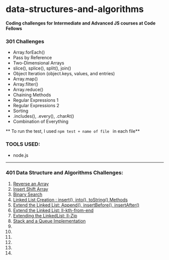 # data-structures-and-algorithms

**Coding challenges for Intermediate and Advanced JS courses at Code Fellows**

### 301 Challenges

- Array.forEach()
- Pass by Reference
- Two-Dimensional Arrays
- slice(), splice(), split(), join()
- Object Iteration (object.keys, values, and entries)
- Array.map()
- Array.filter()
- Array.reduce()
- Chaining Methods
- Regular Expressions 1
- Regular Expressions 2
- Sorting
- .includes(), .every(), .charAt()
- Combination of Everything

** To run the test, I used `npm test + name of file ` in each file**

### TOOLS USED:
- node.js


---------------------------------------------------------

### 401 Data Structure and Algorithms Challenges:

1. [Reverse an Array](https://github.com/RivaD2/data-structures-and-algorithms/tree/master/code-challenges/challenges/reverseArray)
1. [Insert Shift Array](https://github.com/RivaD2/data-structures-and-algorithms/tree/master/code-challenges/challenges/arrayShift)
1. [Binary Search](https://github.com/RivaD2/data-structures-and-algorithms/tree/master/code-challenges/challenges/arrayBinarySearch)
1. [Linked List Creation : insert(), into(), toString() Methods](https://github.com/RivaD2/data-structures-and-algorithms/tree/master/code-challenges/challenges/linkedList)
1. [Extend the Linked List: Append(), insertBefore(), insertAfter() ](https://github.com/RivaD2/data-structures-and-algorithms/tree/master/code-challenges/challenges/linkedList)
1. [Extend the Linked List: ll-kth-from-end](https://github.com/RivaD2/data-structures-and-algorithms/tree/master/code-challenges/challenges/linkedList)
1. [Extending the LinkedList: ll-Zip](https://github.com/RivaD2/data-structures-and-algorithms/tree/master/code-challenges/challenges/linkedList)
1. [Stack and a Queue Implementation](https://github.com/RivaD2/data-structures-and-algorithms/tree/master/code-challenges/challenges/stacksAndQueues)
1. [](#)
1. [](#)
1. [](#)
1. [](#)
1. [](#)
1. [](#)

